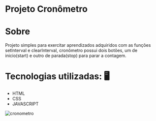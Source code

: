 # Projeto Cronômetro

 # Sobre
 Projeto simples para exercitar aprendizados adquiridos com as funções setInterval e  clearInterval, cronômetro possui dois botões, um de inicio(start) e outro de parada(stop) para parar a contagem.

# Tecnologias utilizadas: 🖥
 - HTML
 - CSS
 - JAVASCRIPT 
   

![cronometro](https://github.com/robertaduttra/cronometro/assets/96507065/3d6235c4-212b-4026-9f7c-2bc937644f3d)

